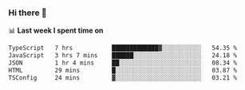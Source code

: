 ### Hi there 👋

<!--
**DBvc/DBvc** is a ✨ _special_ ✨ repository because its `README.md` (this file) appears on your GitHub profile.

Here are some ideas to get you started:

- 🔭 I’m currently working on ...
- 🌱 I’m currently learning ...
- 👯 I’m looking to collaborate on ...
- 🤔 I’m looking for help with ...
- 💬 Ask me about ...
- 📫 How to reach me: ...
- 😄 Pronouns: ...
- ⚡ Fun fact: ...
-->

📊 **Last week I spent time on**
<!--START_SECTION:waka-->

```txt
TypeScript   7 hrs           █████████████▓░░░░░░░░░░░   54.35 %
JavaScript   3 hrs 7 mins    ██████░░░░░░░░░░░░░░░░░░░   24.18 %
JSON         1 hr 4 mins     ██░░░░░░░░░░░░░░░░░░░░░░░   08.34 %
HTML         29 mins         █░░░░░░░░░░░░░░░░░░░░░░░░   03.87 %
TSConfig     24 mins         ▓░░░░░░░░░░░░░░░░░░░░░░░░   03.21 %
```

<!--END_SECTION:waka-->
